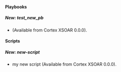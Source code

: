 
#### Playbooks
##### New: test_new_pb
-  (Available from Cortex XSOAR 0.0.0).

#### Scripts
##### New: new-script
- my new script (Available from Cortex XSOAR 0.0.0).
